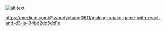 
![alt text](https://github.com/woodychang0611/snake_react/snake.png)

https://medium.com/@woodychang0611/making-snake-game-with-react-and-d3-js-94bd2dd5dd1e
